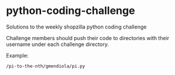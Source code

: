 python-coding-challenge
=======================

Solutions to the weekly shopzilla python coding challenge


Challenge members should push their code to directories with their username under each challenge directory.

Example:

    /pi-to-the-nth/gmendiola/pi.py

